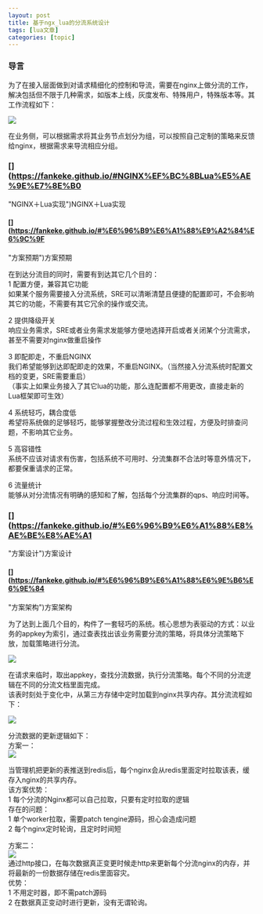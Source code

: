 ```yaml
---
layout: post
title: 基于ngx_lua的分流系统设计 
tags: [lua文章]
categories: [topic]
---
```

### [](https://fankeke.github.io/#%E5%AF%BC%E8%A8%80 "导言")导言

为了在接入层面做到对请求精细化的控制和导流，需要在nginx上做分流的工作，解决包括但不限于几种需求，如版本上线，灰度发布、特殊用户，特殊版本等。其工作流程如下：

![](https://fankeke.github.io/img/%E5%9F%BA%E4%BA%8Engx_lua%E7%9A%84%E5%88%86%E6%B5%81%E7%B3%BB%E7%BB%9F%E8%AE%BE%E8%AE%A1/1.png)

在业务侧，可以根据需求将其业务节点划分为组，可以按照自己定制的策略来反馈给nginx，根据需求来导流相应分组。

### [](https://fankeke.github.io/#NGINX%EF%BC%8BLua%E5%AE%9E%E7%8E%B0
"NGINX＋Lua实现")NGINX＋Lua实现

#### [](https://fankeke.github.io/#%E6%96%B9%E6%A1%88%E9%A2%84%E6%9C%9F
"方案预期")方案预期

在到达分流目的同时，需要有到达其它几个目的：  
1 配置方便，兼容其它功能  
如果某个服务需要接入分流系统，SRE可以清晰清楚且便捷的配置即可，不会影响其它的功能，不需要有其它冗余的操作或交流。

2 提供降级开关  
响应业务需求，SRE或者业务需求发能够方便地选择开启或者关闭某个分流需求，甚至不需要对nginx做重启操作

3 即配即走，不重启NGINX  
我们希望能够到达即配即走的效果，不重启NGINX。（当然接入分流系统时配置文档的变更，SRE需要重启）  
（事实上如果业务接入了其它lua的功能，那么连配置都不用更改，直接走新的Lua框架即可生效）

4 系统轻巧，耦合度低  
希望将系统做的足够轻巧，能够掌握整改分流过程和生效过程，方便及时排查问题，不影响其它业务。

5 高容错性  
系统不应该对请求有伤害，包括系统不可用时、分流集群不合法时等意外情况下，都要保重请求的正常。

6 流量统计  
能够从对分流情况有明确的感知和了解，包括每个分流集群的qps、响应时间等。

### [](https://fankeke.github.io/#%E6%96%B9%E6%A1%88%E8%AE%BE%E8%AE%A1
"方案设计")方案设计

#### [](https://fankeke.github.io/#%E6%96%B9%E6%A1%88%E6%9E%B6%E6%9E%84
"方案架构")方案架构

为了达到上面几个目的，构件了一套轻巧的系统。核心思想为表驱动的方式：以业务的appkey为索引，通过查表找出该业务需要分流的策略，将具体分流策略下放，加载策略进行分流。

![](https://fankeke.github.io/img/%E5%9F%BA%E4%BA%8Engx_lua%E7%9A%84%E5%88%86%E6%B5%81%E7%B3%BB%E7%BB%9F%E8%AE%BE%E8%AE%A1/2.png)

在请求来临时，取出appkey，查找分流数据，执行分流策略。每个不同的分流逻辑在不同的分流文档里面完成。  
该表时刻处于变化中，从第三方存储中定时加载到nginx共享内存。其分流流程如下：

![](https://fankeke.github.io/img/%E5%9F%BA%E4%BA%8Engx_lua%E7%9A%84%E5%88%86%E6%B5%81%E7%B3%BB%E7%BB%9F%E8%AE%BE%E8%AE%A1/3.png)

分流数据的更新逻辑如下：  
方案一：  
![](https://fankeke.github.io/img/%E5%9F%BA%E4%BA%8Engx_lua%E7%9A%84%E5%88%86%E6%B5%81%E7%B3%BB%E7%BB%9F%E8%AE%BE%E8%AE%A1/4.png)

当管理机把更新的表推送到redis后，每个nginx会从redis里面定时拉取该表，缓存入nginx的共享内存。  
该方案优势：  
1 每个分流的Nginx都可以自己拉取，只要有定时拉取的逻辑  
存在的问题：  
1 单个worker拉取，需要patch tengine源码，担心会造成问题  
2 每个nginx定时轮询，且定时时间短

方案二：  
![](https://fankeke.github.io/img/%E5%9F%BA%E4%BA%8Engx_lua%E7%9A%84%E5%88%86%E6%B5%81%E7%B3%BB%E7%BB%9F%E8%AE%BE%E8%AE%A1/5.png)  
通过http接口，在每次数据真正变更时候走http来更新每个分流nginx的内存，并将最新的一份数据存储在redis里面容灾。  
优势：  
1 不用定时器，即不需patch源码  
2 在数据真正变动时进行更新，没有无谓轮询。
